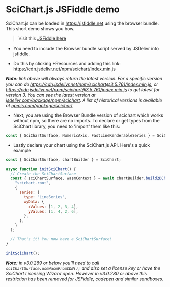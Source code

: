 # SciChart.js JSFiddle demo

SciChart.js can be loaded in https://jsfiddle.net using the browser bundle. This short demo shows you how.

> Visit this [JSFiddle here](https://jsfiddle.net/gh/get/library/pure/ABTSoftware/SciChart.JS.Examples/tree/master/Sandbox/demo-js-fiddle/)

- You need to include the Browser bundle script served by JSDelivr into jsfiddle.

- Do this by clicking +Resources and adding this link: https://cdn.jsdelivr.net/npm/scichart/index.min.js

_**Note:** link above will always return the latest version. For a specific version you can do https://cdn.jsdelivr.net/npm/scichart@3.5.761/index.min.js, or https://cdn.jsdelivr.net/npm/scichart@3.5.761/index.min.js to get latest for version 3. You can see the latest version at [jsdelivr.com/package/npm/scichart](https://www.jsdelivr.com/package/npm/scichart). A list of historical versions is available at [npmjs.com/package/scichart](https://www.npmjs.com/package/scichart?activeTab=versions)_

- Next, you are using the Browser Bundle version of scichart which works without npm, so there are no imports. To declare or get types from the SciChart library, you need to 'import' them like this:

```javascript
const { SciChartSurface, NumericAxis, FastLineRenderableSeries } = SciChart;
```

- Lastly declare your chart using the SciChart.js API. Here's a quick example

```javascript
const { SciChartSurface, chartBuilder } = SciChart;

async function initSciChart() {
  // Create the SciChartSurface
  const { sciChartSurface, wasmContext } = await chartBuilder.build2DChart(
    "scichart-root",
    {
      series: {
        type: "LineSeries",
        xyData: {
          xValues: [1, 2, 3, 4],
          yValues: [1, 4, 2, 6],
        },
      },
    }
  );

  // That's it! You now have a SciChartSurface!
}

initSciChart();
```

_**Note:** in v3.0.269 or below you'll need to call `sciChartSurface.useWasmFromCDN();` and also set a license key or have the SciChart Licensing Wizard open. However in v3.0.280 or above this restriction has been removed for JSFiddle, codepen and similar sandboxes._

